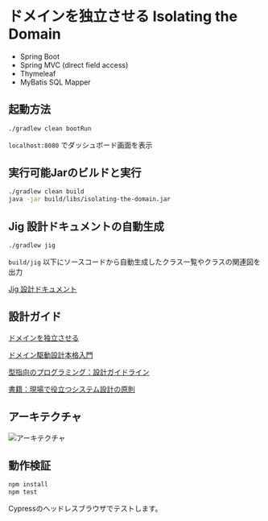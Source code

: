 # ドメインを独立させる Isolating the Domain
- Spring Boot
- Spring MVC (direct field access)
- Thymeleaf
- MyBatis SQL Mapper

## 起動方法

```sh
./gradlew clean bootRun
```

```localhost:8080``` でダッシュボード画面を表示

## 実行可能Jarのビルドと実行

```sh
./gradlew clean build
java -jar build/libs/isolating-the-domain.jar
```

## Jig 設計ドキュメントの自動生成

```sh
./gradlew jig
```

```build/jig``` 以下にソースコードから自動生成したクラス一覧やクラスの関連図を出力

[Jig 設計ドキュメント](https://github.com/dddjava/Jig)

## 設計ガイド

[ドメインを独立させる](https://github.com/system-sekkei/isolating-the-domain/wiki)

[ドメイン駆動設計本格入門](https://www.slideshare.net/masuda220/ss-137608652)

[型指向のプログラミング：設計ガイドライン](https://github.com/masuda220/business-logic-patterns/wiki/%E8%A8%AD%E8%A8%88%E3%82%AC%E3%82%A4%E3%83%89%E3%83%A9%E3%82%A4%E3%83%B3)

[書籍：現場で役立つシステム設計の原則](https://gihyo.jp/book/2017/978-4-7741-9087-7)

## アーキテクチャ

![アーキテクチャ](architecture.png)

## 動作検証

```sh
npm install
npm test
```

Cypressのヘッドレスブラウザでテストします。

